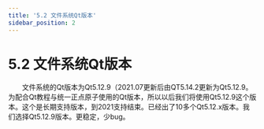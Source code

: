 ```yaml
---
title: '5.2 文件系统Qt版本'
sidebar_position: 2
---
```


# 5.2 文件系统Qt版本

&emsp;&emsp;文件系统的Qt版本为Qt5.12.9（2021.07更新后由QT5.14.2更新为Qt5.12.9。为配合Qt教程与统一正点原子使用的Qt版本，所以以后我们将使用Qt5.12.9这个版本。这个是长期支持版本，到2021支持结束。已经出了10多个Qt5.12.x版本。我们选择Qt5.12.9版本。更稳定，少bug。
